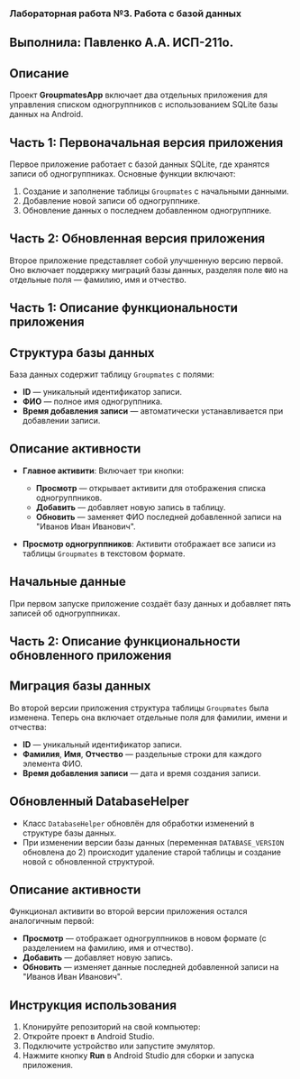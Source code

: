 ### Лабораторная работа №3. Работа с базой данных
## Выполнила: Павленко А.А. ИСП-211о.

## Описание
Проект **GroupmatesApp** включает два отдельных приложения для управления списком одногруппников с использованием SQLite базы данных на Android.

## Часть 1: Первоначальная версия приложения
Первое приложение работает с базой данных SQLite, где хранятся записи об одногруппниках. Основные функции включают:
1. Создание и заполнение таблицы `Groupmates` с начальными данными.
2. Добавление новой записи об одногруппнике.
3. Обновление данных о последнем добавленном одногруппнике.

## Часть 2: Обновленная версия приложения
Второе приложение представляет собой улучшенную версию первой. Оно включает поддержку миграций базы данных, разделяя поле `ФИО` на отдельные поля — фамилию, имя и отчество.

## Часть 1: Описание функциональности приложения

## Структура базы данных
База данных содержит таблицу `Groupmates` с полями:
- **ID** — уникальный идентификатор записи.
- **ФИО** — полное имя одногруппника.
- **Время добавления записи** — автоматически устанавливается при добавлении записи.

## Описание активности
- **Главное активити**: Включает три кнопки:
    - **Просмотр** — открывает активити для отображения списка одногруппников.
    - **Добавить** — добавляет новую запись в таблицу.
    - **Обновить** — заменяет ФИО последней добавленной записи на "Иванов Иван Иванович".

- **Просмотр одногруппников**: Активити отображает все записи из таблицы `Groupmates` в текстовом формате.

## Начальные данные
При первом запуске приложение создаёт базу данных и добавляет пять записей об одногруппниках.

## Часть 2: Описание функциональности обновленного приложения

## Миграция базы данных
Во второй версии приложения структура таблицы `Groupmates` была изменена. Теперь она включает отдельные поля для фамилии, имени и отчества:
- **ID** — уникальный идентификатор записи.
- **Фамилия**, **Имя**, **Отчество** — раздельные строки для каждого элемента ФИО.
- **Время добавления записи** — дата и время создания записи.

## Обновленный DatabaseHelper
- Класс `DatabaseHelper` обновлён для обработки изменений в структуре базы данных.
- При изменении версии базы данных (переменная `DATABASE_VERSION` обновлена до 2) происходит удаление старой таблицы и создание новой с обновленной структурой.

## Описание активности
Функционал активити во второй версии приложения остался аналогичным первой:
- **Просмотр** — отображает одногруппников в новом формате (с разделением на фамилию, имя и отчество).
- **Добавить** — добавляет новую запись.
- **Обновить** — изменяет данные последней добавленной записи на "Иванов Иван Иванович".


## Инструкция использования
1. Клонируйте репозиторий на свой компьютер:
2. Откройте проект в Android Studio.
3. Подключите устройство или запустите эмулятор.
4. Нажмите кнопку **Run** в Android Studio для сборки и запуска приложения.

   
